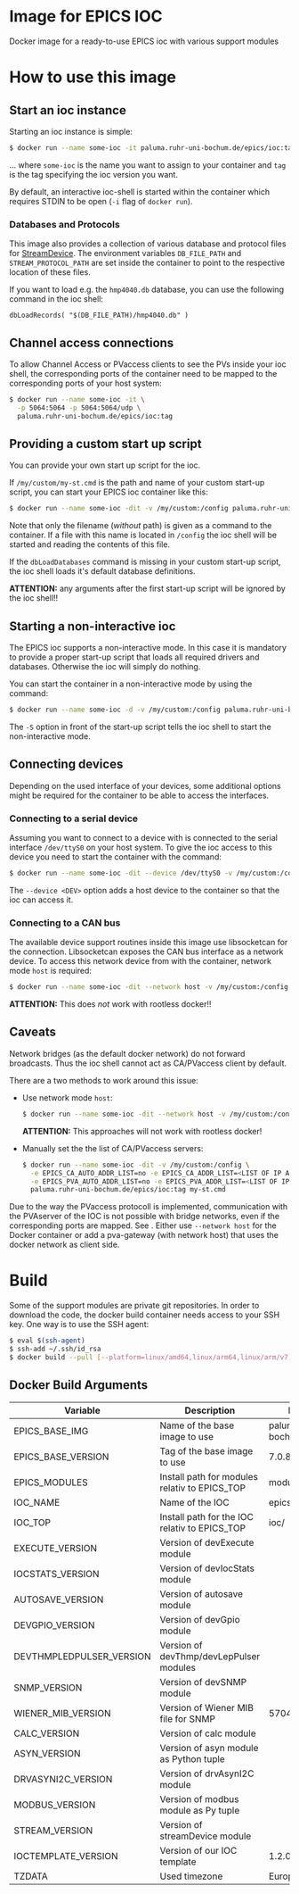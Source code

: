 # Image for EPICS IOC

Docker image for a ready-to-use EPICS ioc with various support modules

# How to use this image

## Start an ioc instance

Starting an ioc instance is simple:
```bash
$ docker run --name some-ioc -it paluma.ruhr-uni-bochum.de/epics/ioc:tag
```
... where `some-ioc` is the name you want to assign to your container and `tag` is the tag specifying the ioc version you want.

By default, an interactive ioc-shell is started within the container which requires STDIN to be open (`-i` flag of `docker run`).

### Databases and Protocols

This image also provides a collection of various database and protocol files for [StreamDevice](https://paulscherrerinstitute.github.io/StreamDevice/).
The environment variables `DB_FILE_PATH` and `STREAM_PROTOCOL_PATH` are set inside the container to point to the respective location of these files.

If you want to load e.g. the `hmp4040.db` database, you can use the following command in the ioc shell:
```
dbLoadRecords( "$(DB_FILE_PATH)/hmp4040.db" )
```

## Channel access connections

To allow Channel Access or PVaccess clients to see the PVs inside your ioc shell, the corresponding ports of the container need to be mapped
to the corresponding ports of your host system:
```bash
$ docker run --name some-ioc -it \
  -p 5064:5064 -p 5064:5064/udp \
  paluma.ruhr-uni-bochum.de/epics/ioc:tag
```

## Providing a custom start up script

You can provide your own start up script for the ioc.

If `/my/custom/my-st.cmd` is the path and name of your custom start-up script, you can start your EPICS ioc container like this:
```bash
$ docker run --name some-ioc -dit -v /my/custom:/config paluma.ruhr-uni-bochum.de/epics/ioc:tag my-st.cmd
```
Note that only the filename (*without* path) is given as a command to the container.
If a file with this name is located in `/config` the ioc shell will be started and reading the contents of this file.

If the `dbLoadDatabases` command is missing in your custom start-up script, the ioc shell loads it's default database definitions.

**ATTENTION:** any arguments after the first start-up script will be ignored by the ioc shell!!

## Starting a non-interactive ioc

The EPICS ioc supports a non-interactive mode. In this case it is mandatory to provide a proper start-up script that loads all
required drivers and databases. Otherwise the ioc will simply do nothing.

You can start the container in a non-interactive mode by using the command:
```bash
$ docker run --name some-ioc -d -v /my/custom:/config paluma.ruhr-uni-bochum.de/epics/ioc:tag -S my-st.cmd
```
The `-S` option in front of the start-up script tells the ioc shell to start the non-interactive mode.

## Connecting devices

Depending on the used interface of your devices, some additional options might be required for the container to be able to access the interfaces.

### Connecting to a serial device

Assuming you want to connect to a device with is connected to the serial interface `/dev/ttyS0` on your host system.
To give the ioc access to this device you need to start the container with the command:
```bash
$ docker run --name some-ioc -dit --device /dev/ttyS0 -v /my/custom:/config paluma.ruhr-uni-bochum.de/epics/ioc:tag my-st.cmd
```
The `--device <DEV>` option adds a host device to the container so that the ioc can access it.

### Connecting to a CAN bus

The available device support routines inside this image use libsocketcan for the connection.
Libsocketcan exposes the CAN bus interface as a network device.
To access this network device from with the container, network mode `host` is required:
```bash
$ docker run --name some-ioc -dit --network host -v /my/custom:/config paluma.ruhr-uni-bochum.de/epics/ioc:tag my-st.cmd
```
**ATTENTION:** This does *not* work with rootless docker!!

## Caveats

Network bridges (as the default docker network) do not forward broadcasts.
Thus the ioc shell cannot act as CA/PVaccess client by default.

There are a two methods to work around this issue:

- Use network mode `host`:
  ```bash
  $ docker run --name some-ioc -dit --network host -v /my/custom:/config paluma.ruhr-uni-bochum.de/epics/ioc:tag my-st.cmd
  ```
  **ATTENTION:** This approaches will not work with rootless docker!

- Manually set the the list of CA/PVaccess servers:
  ```bash
  $ docker run --name some-ioc -dit -v /my/custom:/config \
    -e EPICS_CA_AUTO_ADDR_LIST=no -e EPICS_CA_ADDR_LIST=<LIST OF IP ADDRESSES OF CA SERVERS> \
    -e EPICS_PVA_AUTO_ADDR_LIST=no -e EPICS_PVA_ADDR_LIST=<LIST OF IP ADDRESSES OF PVA SERVERS> \
    paluma.ruhr-uni-bochum.de/epics/ioc:tag my-st.cmd
  ```

Due to the way the PVaccess protocoll is implemented, communication with the PVAserver of the IOC is not possible with bridge networks, even if the corresponding ports are mapped.
See [](https://github.com/epics-base/pvAccessCPP/issues/197).
Either use `--network host` for the Docker container or add a pva-gateway (with network host) that uses the docker network as client side.

# Build

Some of the support modules are private git repositories.
In order to download the code, the docker build container needs access to your SSH key.
One way is to use the SSH agent:
```bash
$ eval $(ssh-agent)
$ ssh-add ~/.ssh/id_rsa
$ docker build --pull [--platform=linux/amd64,linux/arm64,linux/arm/v7] [--push] --ssh default [--build-arg ARG=VALUE]... -t <REGISTRY>/ioc:<TAG> .
```

## Docker Build Arguments

| Variable                 | Description                                             | Default value                        |
|--------------------------|---------------------------------------------------------|--------------------------------------|
| EPICS_BASE_IMG           | Name of the base image to use                           | paluma.ruhr-uni-bochum.de/epics/base |
| EPICS_BASE_VERSION       | Tag of the base image to use                            | 7.0.8.1                              |
| EPICS_MODULES            | Install path for modules relativ to EPICS_TOP           | modules/                             |
| IOC_NAME                 | Name of the IOC                                         | epicsIoc                             |
| IOC_TOP                  | Install path for the IOC relativ to EPICS_TOP           | ioc/                                 |
| EXECUTE_VERSION          | Version of devExecute module                            |                                      |
| IOCSTATS_VERSION         | Version of devIocStats module                           |                                      |
| AUTOSAVE_VERSION         | Version of autosave module                              |                                      |
| DEVGPIO_VERSION          | Version of devGpio module                               |                                      |
| DEVTHMPLEDPULSER_VERSION | Version of devThmp/devLepPulser modules                 |                                      |
| SNMP_VERSION             | Version of devSNMP module                               |                                      |
| WIENER_MIB_VERSION       | Version of Wiener MIB file for SNMP                     | 5704                                 |
| CALC_VERSION             | Version of calc module                                  |                                      |
| ASYN_VERSION             | Version of asyn module as Python tuple                  |                                      |
| DRVASYNI2C_VERSION       | Version of drvAsynI2C module                            |                                      |
| MODBUS_VERSION           | Version of modbus module as Py tuple                    |                                      |
| STREAM_VERSION           | Version of streamDevice module                          |                                      |
| IOCTEMPLATE_VERSION      | Version of our IOC template                             | 1.2.0                                |
| TZDATA                   | Used timezone                                           | Europe/Berlin                        |

